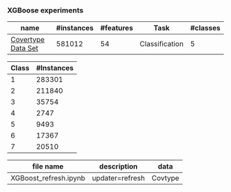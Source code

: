 ### XGBoose experiments

name|#instances|#features|Task|#classes
--- | -------- | ------- | -- | ------ 
[Covertype Data Set](https://archive.ics.uci.edu/ml/datasets/Covertype)|581012|54|Classification|5

Class|#Instances
---- | --------
    1| 283301
    2| 211840
    3|  35754
    4|   2747
    5|   9493
    6|  17367
    7|  20510


file name|description|data
-------- | --------- | -- 
XGBoost_refresh.ipynb| updater=refresh| Covtype

